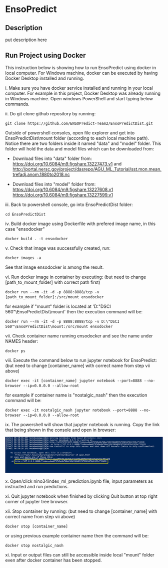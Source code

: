# EnsoPredict
## Description
put description here


## Run Project using Docker

This instruction below is showing how to run EnsoPredict using docker in local computer. For Windows machine, docker can be executed by having Docker Desktop installed and running. 


i. Make sure you have docker service installed and running in your local computer. For example in this project, Docker Desktop was already running in Windows machine. Open windows PowerShell and start typing below commands.


ii. Do git clone github repository by running: 

```
git clone https://github.com/ENSOPredict-Team2/EnsoPredictDist.git
```

Outside of powershell consoles, open file explorer and get into EnsoPredictDist\mount folder (according to each local machine path). Notice there are two folders inside it named "data" and "model" folder. This folder will hold the data and model files which can be downloaded from:

- Download files into "data" folder from: https://doi.org/10.6084/m9.figshare.13227473.v1 and http://portal.nersc.gov/project/dasrepo/AGU_ML_Tutorial/sst.mon.mean.trefadj.anom.1880to2018.nc

- Download files into "model" folder from: https://doi.org/10.6084/m9.figshare.13227608.v1 https://doi.org/10.6084/m9.figshare.13227599.v1 



iii. Back to powershell console, go into EnsoPredictDist folder:

```
cd EnsoPredictDist
```


iv. Build docker image using Dockerfile with prefered image name, in this case "ensodocker"

```
docker build . -t ensodocker
```


v. Check that image was successfully created, run:
 
```
docker images -a
``` 

See that image ensodocker is among the result.


vi. Run docker image in container by executing: (but need to change [path_to_mount_folder] with correct path first)

```
docker run --rm -it -d -p 8888:8888/tcp -v [path_to_mount_folder]:/src/mount ensodocker
```

for example if "mount" folder is located at 'D:\"DSCI 560"\EnsoPredictDist\mount' then the execution command will be:

```
docker run --rm -it -d -p 8888:8888/tcp -v D:\"DSCI 560"\EnsoPredictDist\mount:/src/mount ensodocker
```


vii. Check container name running ensodocker and see the name under NAMES header:

```
docker ps
```


viii. Execute the command below to run jupyter notebook for EnsoPredict: (but need to change [container_name] with correct name from step vii above)

```
docker exec -it [container_name] jupyter notebook --port=8888 --no-browser --ip=0.0.0.0 --allow-root
```

for example if container name is "nostalgic_nash" then the execution command will be:

```
docker exec -it nostalgic_nash jupyter notebook --port=8888 --no-browser --ip=0.0.0.0 --allow-root
```


ix. The powershell will show that jupyter notebook is running. Copy the link that being shown in the console and open in browser:

<img src="jupyter.jpg"/>


x. Open/click nino34index_ml_prediction.ipynb file, input parameters as instructed and run predictions.


xi. Quit jupyter notebook when finished by clicking Quit button at top right corner of jupyter tree browser.


xii. Stop container by running: (but need to change [container_name] with correct name from step vii above)

```
docker stop [container_name]
```

or using previous example container name then the command will be:

```
docker stop nostalgic_nash
```


xi. Input or output files can still be accessible inside local "mount" folder even after docker container has been stopped.


